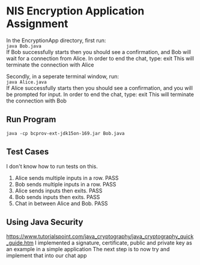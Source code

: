 # NIS Encryption Application Assignment
In the EncryptionApp directory, first run: <br>
`java Bob.java` <br>
If Bob successfully starts then you should see a confirmation, and Bob will wait for a connection from Alice.
In order to end the chat, type: exit
This will terminate the connection with Alice

Secondly, in a seperate terminal window, run: <br>
`java Alice.java`<br>
If Alice successfully starts then you should see a confirmation, and you will be prompted for input.
In order to end the chat, type: exit
This will terminate the connection with Bob

## Run Program
`java -cp bcprov-ext-jdk15on-169.jar Bob.java`


## Test Cases
I don't know how to run tests on this.
1. Alice sends multiple inputs in a row. PASS
2. Bob sends multiple inputs in a row. PASS
3. Alice sends inputs then exits. PASS
4. Bob sends inputs then exits. PASS
5. Chat in between Alice and Bob. PASS

## Using Java Security
https://www.tutorialspoint.com/java_cryptography/java_cryptography_quick_guide.htm
I implemented a signature, certificate, public and private key as an example in a simple application
The next step is to now try and implement that into our chat app
